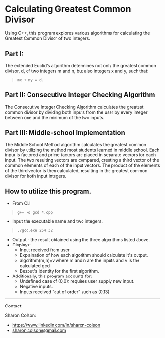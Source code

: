# Calculating Greatest Common Divisor

Using C++, this program explores various algorithms for calculating the Greatest Common Divisor of two integers.

## Part I:
The extended Euclid’s algorithm determines not only the greatest common divisor, d, of two integers m and n, but also integers x and y, such that: 


> ```mx + ny = d.```
 

## Part II: Consecutive Integer Checking Algorithm
The Consecutive Integer Checking Algorithm calculates the greatest common divisor by dividing both inputs from the user by every integer between one and the minimum of the two inputs. 

## Part III: Middle-school Implementation
The Middle School Method algorithm calculates the greatest common divisor by utilizing the method most students learned in middle school. Each input is factored and prime factors are placed in separate vectors for each input. The two resulting vectors are compared, creating a third vector of the common elements of each of the input vectors. The product of the elements of the third vector is then calculated, resulting in the greatest common divisor for both input integers. 

## How to utilize this program.

- From CLI

> ```g++ -o gcd *.cpp```

- Input the executable name and two integers.

> ```./gcd.exe 254 32```

* Output - the result obtained using the three algorithms listed above.
* Displays:
  - Input received from user
  - Explaination of how each algorithm should calculate it's output.
  - algorithm(m,n)=v where m and n are the inputs and v is the calculated gcd
  - Bezout's Identity for the first algorithm.
* Additionally, this program accounts for:
  - Undefined case of (0,0): requires user supply new input.
  - Negative inputs.
  - Inputs received "out of order" such as (0,13).

 <hr>

Contact:

Sharon Colson:
* https://www.linkedin.com/in/sharon-colson
* sharon.colson@gmail.com

